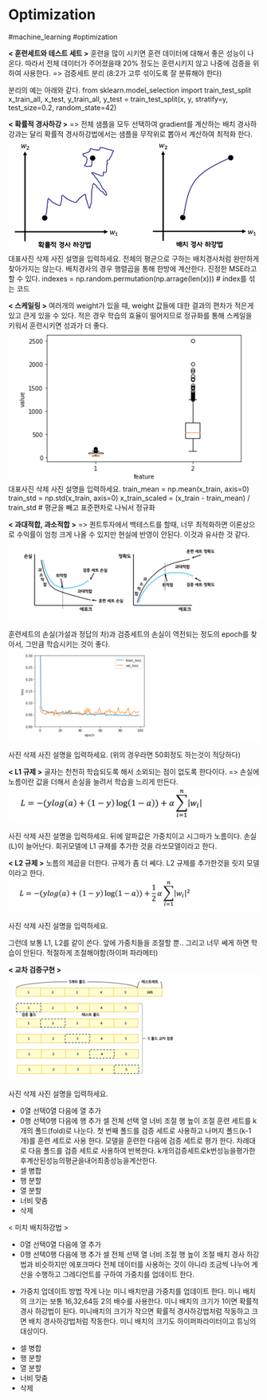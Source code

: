 # Optimization
#machine_learning #optimization

 
**< 훈련세트와 테스트 세트 >**
훈련을 많이 시키면 훈련 데이터에 대해서 좋은 성능이 나온다.
따라서 전체 데이터가 주어졌을때 20% 정도는 훈련시키지 않고 나중에 검증을 위하여 사용한다.
=> 검증세트 분리 (8:2가 고루 섞이도록 잘 분류해야 한다)

분리의 예는 아래와 같다.
from sklearn.model_selection import train_test_split
x_train_all, x_test, y_train_all, y_test = train_test_split(x, y, stratify=y, test_size=0.2, random_state=42)


**< 확률적 경사하강 >**
=> 전체 샘플을 모두 선택하여 gradient를 계산하는 배치 경사하강과는 달리 확률적 경사하강법에서는 샘플을 무작위로 뽑아서 계산하여 최적화 한다.
![](Optimization/image.png)
대표사진 삭제
사진 설명을 입력하세요.
전체의 평균으로 구하는 배치경사처럼 완만하게 찾아가지는 않는다.
배치경사의 경우 행렬곱을 통해 한방에 계산한다. 진정한 MSE라고 할 수 있다.
indexes = np.random.permutation(np.arrage(len(x)))   # index를 섞는 코드


**< 스케일링 >**
여러개의 weight가 있을 때, weight 값들에 대한 결과의 편차가 적은게 있고 큰게 있을 수 있다.
적은 경우 학습의 효율이 떨어지므로 정규화를 통해 스케일을 키워서 훈련시키면 성과가 더 좋다.
![](Optimization/image%202.png)
대표사진 삭제
사진 설명을 입력하세요.
train_mean = np.mean(x_train, axis=0)
train_std = np.std(x_train, axis=0)
x_train_scaled = (x_train - train_mean) / train_std    # 평균을 빼고 표준편차로 나눠서 정규화


**< 과대적합, 과소적합 >**
=> 퀀트투자에서 백테스트를 할때, 너무 최적화하면 이론상으로 수익률이 엄청 크게 나올 수 있지만 현실에 반영이 안된다. 이것과 유사한 것 같다.
![](Optimization/E228BDCC-9430-40BC-A005-9F10ED2BC540.png)

훈련세트의 손실(가설과 정답의 차)과 검증세트의 손실이 역전되는 정도의 epoch를 찾아서,
그만큼 학습시키는 것이 좋다.
![](Optimization/B9CCC2E6-E7EA-4B2F-95FB-2667D8BA2EDD.png)

사진 삭제
사진 설명을 입력하세요.
(위의 경우라면 50회정도 하는것이 적당하다)


**< L1 규제 >**
골자는 천천히 학습되도록 해서 소외되는 점이 없도록 한다이다.
=> 손실에 노름이란 값을 더해서 손실을 늘려서 학습을 느리게 만든다.
![](Optimization/DC53F0C0-5A11-43CA-BB27-9BFB48C7ED63.png)

사진 삭제
사진 설명을 입력하세요.
뒤에 알파값은 가중치이고 시그마가 노름이다. 손실(L)이 늘어난다.
회귀모델에 L1 규제를 추가한 것을 라쏘모델이라고 한다.

**< L2 규제 >**
노름의 제곱을 더한다. 규제가 좀 더 쎄다.
L2 규제를 추가한것을 릿지 모델이라고 한다.
![](Optimization/846B6310-C2E6-4F6E-96C4-A933CDACD723.png)

사진 삭제
사진 설명을 입력하세요.

그런데 보통 L1, L2를 같이 쓴다. 앞에 가중치들을 조절할 뿐..
그리고 너무 쎄게 하면 학습이 안된다. 적절하게 조절해야함(하이퍼 파라메터)


**< 교차 검증구현 >**
![](Optimization/8FB9B605-E978-4040-88AA-14E7A321EA1C.png)

사진 삭제
사진 설명을 입력하세요.
* 0열 선택0열 다음에 열 추가
* 0행 선택0행 다음에 행 추가
셀 전체 선택
열 너비 조절
행 높이 조절
훈련 세트를 k개의 폴드(fold)로 나눈다.
첫 번째 폴드를 검증 세트로 사용하고 나머지 폴드(k-1개)를 훈련 세트로 사용 한다.
모델을 훈련한 다음에 검증 세트로 평가 한다.
차례대로 다음 폴드를 검증 세트로 사용하여 반복한다.
k개의검증세트로k번성능을평가한후계산된성능의평균을내어최종성능을계산한다.
* 셀 병합
* 행 분할
* 열 분할
* 너비 맞춤
* 삭제

< 미치 배치하강법 >
* 0열 선택0열 다음에 열 추가
* 0행 선택0행 다음에 행 추가
셀 전체 선택
열 너비 조절
행 높이 조절
배치 경사 하강법과 비슷하지만 에포크마다 전체 데이터를 사용하는 것이 아니라 조금씩 나누어 계산을 수행하고 그레디언트를 구하여 가중치를 업데이트 한다.

- 가중치 업데이트 방법
작게 나눈 미니 배치만큼 가중치를 업데이트 한다.
미니 배치의 크기는 보통 16,32,64등 2의 배수를 사용한다.
미니 배치의 크기가 1이면 확률적 경사 하강법이 된다.
미니배치의 크기가 작으면 확률적 경사하강법처럼 작동하고 크면 배치 경사하강법처럼 작동한다.
미니 배치의 크기도 하이퍼파라미터이고 튜닝의 대상이다.
* 셀 병합
* 행 분할
* 열 분할
* 너비 맞춤
* 삭제
 

